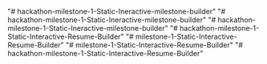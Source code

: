 "# hackathon-milestone-1-Static-Ineractive-milestone-builder" 
"# hackathon-milestone-1-Static-Ineractive-milestone-builder" 
"# hackathon-milestone-1-Static-Ineractive-milestone-builder" 
"# hackathon-milestone-1-Static-Interactive-Resume-Builder" 
"# milestone-1-Static-Interactive-Resume-Builder" 
"# milestone-1-Static-Interactive-Resume-Builder" 
"# hackathon-milestone-1-Static-Interactive-Resume-Builder" 
